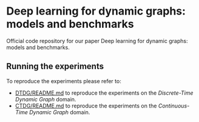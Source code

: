 # Deep learning for dynamic graphs: models and benchmarks

Official code repository for our paper Deep learning for dynamic graphs: models and benchmarks.


## Running the experiments
To reproduce the experiments please refer to:

- [DTDG/README.md](https://github.com/gravins/dynamic_graph_benchmark/tree/master/DTDG) to reproduce the experiments on the *Discrete-Time Dynamic Graph* domain. 
- [CTDG/README.md](https://github.com/gravins/dynamic_graph_benchmark/tree/master/CTDG) to reproduce the experiments on the *Continuous-Time Dynamic Graph* domain. 